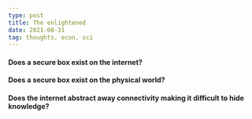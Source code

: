 ```yaml
---
type: post
title: The enlightened 
date: 2021-08-31
tag: thoughts, econ, sci 
---
```


#### Does a secure box exist on the internet? 

#### Does a secure box exist on the physical world? 

#### Does the internet abstract away connectivity making it difficult to hide knowledge? 